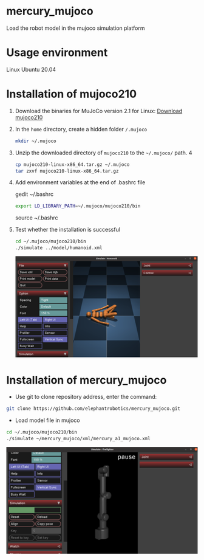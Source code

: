 # mercury_mujoco
Load the robot model in the mujoco simulation platform

# Usage environment
Linux Ubuntu 20.04

# Installation of mujoco210

1. Download the binaries for MuJoCo version 2.1 for Linux: [Download mujoco210](https://github.com/google-deepmind/mujoco/releases/download/2.1.0/mujoco210-linux-x86_64.tar.gz)

2. In the `home` directory, create a hidden folder `/.mujoco`

    ```bash
    mkdir ~/.mujoco
    ```

3. Unzip the downloaded directory of `mujoco210` to the `~/.mujoco/` path.
4
    ```bash
    cp mujoco210-linux-x86_64.tar.gz ~/.mujoco
    tar zxvf mujoco210-linux-x86_64.tar.gz
    ```
4. Add environment variables at the end of .bashrc file

    gedit ~/.bashrc

    ```bash
    export LD_LIBRARY_PATH=~/.mujoco/mujoco210/bin
    ```
    source ~/.bashrc

5. Test whether the installation is successful

    ```bash
    cd ~/.mujoco/mujoco210/bin
    ./simulate ../model/humanoid.xml
    ```
    ![mujoco image](./res/mujoco.png)

# Installation of mercury_mujoco

- Use git to clone repository address, enter the command:

```bash
git clone https://github.com/elephantrobotics/mercury_mujoco.git
```

- Load model file in mujoco

```bash
cd ~/.mujoco/mujoco210/bin
./simulate ~/mercury_mujoco/xml/mercury_a1_mujoco.xml
```

![mercury A1 image](./res/a1_mujoco.png)